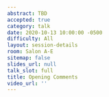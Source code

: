 ```yaml
---
abstract: TBD
accepted: true
category: talk
date: 2020-10-13 10:00:00 -0500
difficulty: All
layout: session-details
room: Salon A-E
sitemap: false
slides_url: null
talk_slot: full
title: Opening Comments
video_url: ''
---
```

